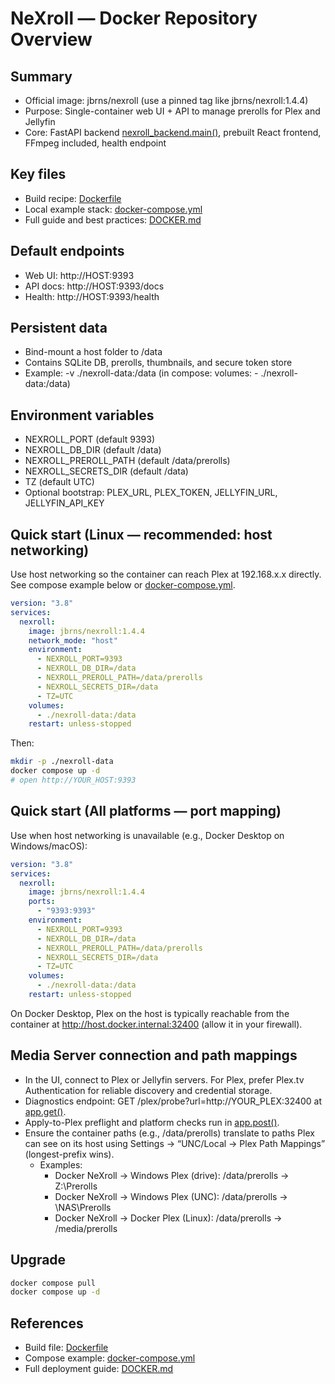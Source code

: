 # NeXroll — Docker Repository Overview

## Summary
- Official image: jbrns/nexroll (use a pinned tag like jbrns/nexroll:1.4.4)
- Purpose: Single-container web UI + API to manage prerolls for Plex and Jellyfin
- Core: FastAPI backend [nexroll_backend.main()](NeXroll/nexroll_backend/main.py:713), prebuilt React frontend, FFmpeg included, health endpoint

## Key files
- Build recipe: [Dockerfile](Dockerfile:1)
- Local example stack: [docker-compose.yml](docker-compose.yml:1)
- Full guide and best practices: [DOCKER.md](NeXroll/DOCKER.md:1)

## Default endpoints
- Web UI: http://HOST:9393
- API docs: http://HOST:9393/docs
- Health: http://HOST:9393/health

## Persistent data
- Bind-mount a host folder to /data
- Contains SQLite DB, prerolls, thumbnails, and secure token store
- Example: -v ./nexroll-data:/data (in compose: volumes: - ./nexroll-data:/data)

## Environment variables
- NEXROLL_PORT (default 9393)
- NEXROLL_DB_DIR (default /data)
- NEXROLL_PREROLL_PATH (default /data/prerolls)
- NEXROLL_SECRETS_DIR (default /data)
- TZ (default UTC)
- Optional bootstrap: PLEX_URL, PLEX_TOKEN, JELLYFIN_URL, JELLYFIN_API_KEY

## Quick start (Linux — recommended: host networking)
Use host networking so the container can reach Plex at 192.168.x.x directly. See compose example below or [docker-compose.yml](docker-compose.yml:1).

```yaml
version: "3.8"
services:
  nexroll:
    image: jbrns/nexroll:1.4.4
    network_mode: "host"
    environment:
      - NEXROLL_PORT=9393
      - NEXROLL_DB_DIR=/data
      - NEXROLL_PREROLL_PATH=/data/prerolls
      - NEXROLL_SECRETS_DIR=/data
      - TZ=UTC
    volumes:
      - ./nexroll-data:/data
    restart: unless-stopped
```

Then:

```bash
mkdir -p ./nexroll-data
docker compose up -d
# open http://YOUR_HOST:9393
```

## Quick start (All platforms — port mapping)
Use when host networking is unavailable (e.g., Docker Desktop on Windows/macOS):

```yaml
version: "3.8"
services:
  nexroll:
    image: jbrns/nexroll:1.4.4
    ports:
      - "9393:9393"
    environment:
      - NEXROLL_PORT=9393
      - NEXROLL_DB_DIR=/data
      - NEXROLL_PREROLL_PATH=/data/prerolls
      - NEXROLL_SECRETS_DIR=/data
      - TZ=UTC
    volumes:
      - ./nexroll-data:/data
    restart: unless-stopped
```

On Docker Desktop, Plex on the host is typically reachable from the container at http://host.docker.internal:32400 (allow it in your firewall).

## Media Server connection and path mappings
- In the UI, connect to Plex or Jellyfin servers. For Plex, prefer Plex.tv Authentication for reliable discovery and credential storage.
- Diagnostics endpoint: GET /plex/probe?url=http://YOUR_PLEX:32400 at [app.get()](NeXroll/nexroll_backend/main.py:1742).
- Apply-to-Plex preflight and platform checks run in [app.post()](NeXroll/nexroll_backend/main.py:3186).
- Ensure the container paths (e.g., /data/prerolls) translate to paths Plex can see on its host using Settings → “UNC/Local → Plex Path Mappings” (longest-prefix wins).
  - Examples:
    - Docker NeXroll → Windows Plex (drive): /data/prerolls → Z:\Prerolls
    - Docker NeXroll → Windows Plex (UNC): /data/prerolls → \\NAS\Prerolls
    - Docker NeXroll → Docker Plex (Linux): /data/prerolls → /media/prerolls

## Upgrade
```bash
docker compose pull
docker compose up -d
```

## References
- Build file: [Dockerfile](Dockerfile:1)
- Compose example: [docker-compose.yml](docker-compose.yml:1)
- Full deployment guide: [DOCKER.md](NeXroll/DOCKER.md:1)